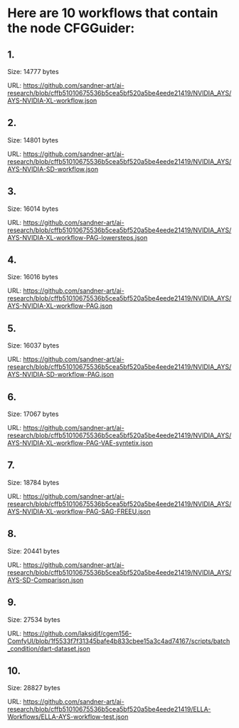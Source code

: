 # Here are 10 workflows that contain the node CFGGuider:

## 1. 

Size: 14777 bytes

URL: https://github.com/sandner-art/ai-research/blob/cffb51010675536b5cea5bf520a5be4eede21419/NVIDIA_AYS/AYS-NVIDIA-XL-workflow.json

## 2. 

Size: 14801 bytes

URL: https://github.com/sandner-art/ai-research/blob/cffb51010675536b5cea5bf520a5be4eede21419/NVIDIA_AYS/AYS-NVIDIA-SD-workflow.json

## 3. 

Size: 16014 bytes

URL: https://github.com/sandner-art/ai-research/blob/cffb51010675536b5cea5bf520a5be4eede21419/NVIDIA_AYS/AYS-NVIDIA-XL-workflow-PAG-lowersteps.json

## 4. 

Size: 16016 bytes

URL: https://github.com/sandner-art/ai-research/blob/cffb51010675536b5cea5bf520a5be4eede21419/NVIDIA_AYS/AYS-NVIDIA-XL-workflow-PAG.json

## 5. 

Size: 16037 bytes

URL: https://github.com/sandner-art/ai-research/blob/cffb51010675536b5cea5bf520a5be4eede21419/NVIDIA_AYS/AYS-NVIDIA-SD-workflow-PAG.json

## 6. 

Size: 17067 bytes

URL: https://github.com/sandner-art/ai-research/blob/cffb51010675536b5cea5bf520a5be4eede21419/NVIDIA_AYS/AYS-NVIDIA-XL-workflow-PAG-VAE-syntetix.json

## 7. 

Size: 18784 bytes

URL: https://github.com/sandner-art/ai-research/blob/cffb51010675536b5cea5bf520a5be4eede21419/NVIDIA_AYS/AYS-NVIDIA-XL-workflow-PAG-SAG-FREEU.json

## 8. 

Size: 20441 bytes

URL: https://github.com/sandner-art/ai-research/blob/cffb51010675536b5cea5bf520a5be4eede21419/NVIDIA_AYS/AYS-SD-Comparison.json

## 9. 

Size: 27534 bytes

URL: https://github.com/laksjdjf/cgem156-ComfyUI/blob/1f5533f7f31345bafe4b833cbee15a3c4ad74167/scripts/batch_condition/dart-dataset.json

## 10. 

Size: 28827 bytes

URL: https://github.com/sandner-art/ai-research/blob/cffb51010675536b5cea5bf520a5be4eede21419/ELLA-Workflows/ELLA-AYS-workflow-test.json

